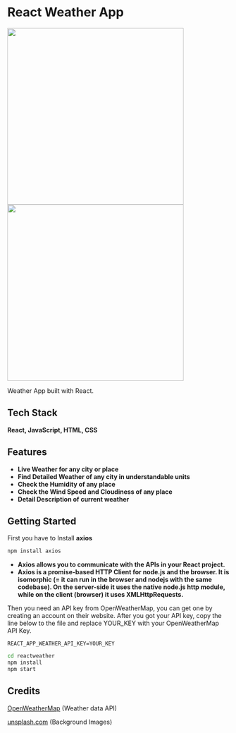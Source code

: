 # React Weather App

<img src="https://user-images.githubusercontent.com/100300441/209625526-35b4074c-011d-446e-844b-739613d43dfc.png" width="400">
<img src="https://user-images.githubusercontent.com/100300441/209625593-366f9c9e-2fac-4a3e-9874-9195b5c290bd.png" width="400">


Weather App built with React.
<!-- [Live Demo](https://esnz-reactweather.netlify.app/) -->

## Tech Stack

**React, JavaScript, HTML, CSS**

## Features

- **Live Weather for any city or place**
- **Find Detailed Weather of any city in understandable units**
- **Check the Humidity of any place**
- **Check the Wind Speed and Cloudiness of any place**
- **Detail Description of current weather**
## Getting Started

First you have to Install **axios**<br>

```bash
npm install axios
```
- **Axios allows you to communicate with the APIs in your React project.**
- **Axios is a promise-based HTTP Client for node.js and the browser. It is isomorphic (= it can run in the browser and nodejs with the same codebase). On the server-side it uses the native node.js http module, while on the client (browser) it uses XMLHttpRequests.**

Then you need an API key from OpenWeatherMap, you can get one by creating an account on their website.
After you got your API key, copy the line below to the file and replace YOUR_KEY with your OpenWeatherMap API Key.

```
REACT_APP_WEATHER_API_KEY=YOUR_KEY
```

<!-- Finally clone this repository, install dependencies and run the local server

```bash
git clone https://github.com/esnz/reactweather.git
``` -->

```bash
cd reactweather
npm install
npm start
```

## Credits

[OpenWeatherMap](https://openweathermap.org/ 'OpenWeatherMap') (Weather data API)

<!-- [Algolia Places](https://community.algolia.com/places/ 'Algolia Places') (Place suggestion API) -->

[unsplash.com](https://unsplash.com/ 'unsplash.com') (Background Images)